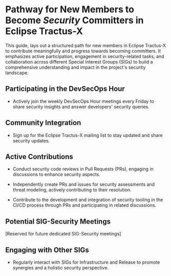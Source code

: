# Pathway for New Members to Become _Security_ Committers in Eclipse Tractus-X

This guide, lays out a structured path for new members in Eclipse Tractus-X to contribute meaningfully and progress towards becoming committers. It emphasizes active participation, engagement in security-related tasks, and collaboration across different Special Interest Groups (SIGs) to build a comprehensive understanding and impact in the project's security landscape.

## Participating in the DevSecOps Hour

- Actively join the weekly DevSecOps Hour meetings every Friday to share security insights and answer developers' security queries.

## Community Integration

- Sign up for the Eclipse Tractus-X mailing list to stay updated and share security updates.

## Active Contributions

- Conduct security code reviews in Pull Requests (PRs), engaging in discussions to enhance security aspects.

- Independently create PRs and issues for security assessments and threat modeling, actively contributing to their resolution.

- Contribute to the development and integration of security tooling in the CI/CD process through PRs and participating in related discussions.

## Potential SIG-Security Meetings

[Reserved for future dedicated SIG-Security meetings]

## Engaging with Other SIGs

- Regularly interact with SIGs for Infrastructure and Release to promote synergies and a holistic security perspective.



